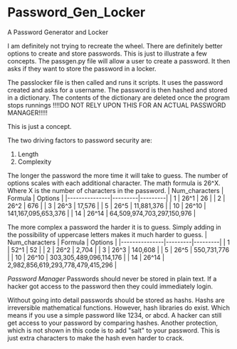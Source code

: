 # Password_Gen_Locker
A Password Generator and Locker

I am definitely not trying to recreate the wheel. There are definitely better options to create and store passwords. This is just to illustrate a few concepts.
The passgen.py file will allow a user to create a password. It then asks if they want to store the password in a locker.

The passlocker file is then called and runs it scripts. It uses the password created and asks for a username. The password is then hashed and stored in a dictionary.
The contents of the dictionary are deleted once the program stops runnings
!!!!DO NOT RELY UPON THIS FOR AN ACTUAL PASSWORD MANAGER!!!!!

This is just a concept.

The two driving factors to password security are:
1. Length
2. Complexity

The longer the password the more time it will take to guess.
The number of options scales with each additional character. The math formula is 26^X. Where X is the number of characters in the password.
| Num_characters | Formula | Options |
|---------------|---------|---------|
| 1             | 26^1    | 26      |
| 2             | 26^2    | 676      |
| 3             | 26^3    | 17,576     |
| 5             | 26^5    | 11,881,376      |
| 10             | 26^10    | 141,167,095,653,376      |
| 14            | 26^14    | 64,509,974,703,297,150,976      |


The more complex a password the harder it is to guess.
Simply adding in the possibility of uppercase letters makes it much harder to guess.
| Num_characters | Formula | Options |
|---------------|---------|---------|
| 1             | 52^1    | 52      |
| 2             | 26^2    | 2,704      |
| 3             | 26^3    | 140,608    |
| 5             | 26^5    | 550,731,776      |
| 10             | 26^10    | 303,305,489,096,114,176      |
| 14            | 26^14    | 2,982,856,619,293,778,479,415,296      |



*Password Manager*
Passwords should never be stored in plain text. If a hacker got access to the password then they could immediately login.

Without going into detail passwords should be stored as hashs. Hashs are irreversible mathematical functions. However, hash libraries do exist.
Which means if you use a simple password like 1234, or abcd. A hacker can still get access to your password by comparing hashes.
Another protection, which is not shown in this code is to add "salt" to your password. This is just extra characters to make the hash even harder to crack.


